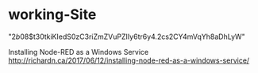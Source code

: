 # working-Site
"$2b$08$t30tkiKIedS0zC3riZmZVuPZIIy6tr6y4.2cs2CY4mVqYh8aDhLyW"

Installing Node-RED as a Windows Service http://richardn.ca/2017/06/12/installing-node-red-as-a-windows-service/
